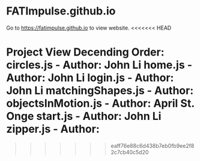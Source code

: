 # FATImpulse.github.io

Go to https://fatimpulse.github.io to view website.
<<<<<<< HEAD

Project View Decending Order: 
    circles.js          - Author: John Li
    home.js             - Author: John Li
    login.js            - Author: John Li
    matchingShapes.js   - Author: 
    objectsInMotion.js  - Author: April St. Onge
    start.js            - Author: John Li
    zipper.js           - Author: 
=======
>>>>>>> eaff76e88c6d438b7eb0fb9ee2f82c7cb40c5d20
